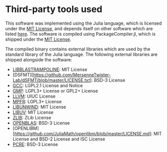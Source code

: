# Third-party tools used

This software was implemented using the Julia language, which is licensed under the [MIT
License](https://github.com/JuliaLang/julia/blob/master/LICENSE.md), and depends 
itself on other software which are listed [here](https://github.com/JuliaLang/julia/blob/master/THIRDPARTY.md).
The software is compiled using PackageCompiler.jl, which is shipped under the 
[MIT License](https://github.com/JuliaLang/PackageCompiler.jl/blob/master/LICENSE).

The compiled binary contains external libraries which are used by the standard library
of the Julia language. The following external libraries are shipped alongside the 
software:

 - [LIBBLASTRAMPOLINE](https://github.com/staticfloat/libblastrampoline/blob/main/LICENSE): MIT License        
 - [DSFMT][https://github.com/MersenneTwister-Lab/dSFMT/blob/master/LICENSE.txt]: BSD-3 License                 
 - [GCC](https://github.com/gcc-mirror/gcc/blob/master/COPYING.LIB): LGPL2.1 License and Notice
 - [GMP](https://gmplib.org/manual/Copying.html#Copying): LGPL3+ License or GPL2+ License    
 - [LLVM](https://releases.llvm.org/3.9.0/LICENSE.TXT): UIUC License                
 - [MPFR](https://www.mpfr.org/mpfr-current/mpfr.html#Copying): LGPL3+ License
 - [LIBUNWIND](https://github.com/libunwind/libunwind/blob/master/LICENSE): MIT License      
 - [LIBUV](https://github.com/JuliaLang/libuv/blob/julia-uv2-1.39.0/LICENSE): MIT License
 - [ZLIB](https://zlib.net/zlib_license.html): ZLib License
 - [OPENBLAS](https://raw.github.com/xianyi/OpenBLAS/master/LICENSE): BSD-3 License  
 - [OPENLIBM][https://github.com/JuliaMath/openlibm/blob/master/LICENSE.md]: MIT License and BSD-2 License and ISC License 
 - [PCRE](https://www.pcre.org/licence.txt): BSD-3 License

